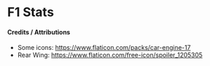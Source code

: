 # F1 Stats

#### Credits / Attributions

- Some icons: https://www.flaticon.com/packs/car-engine-17
- Rear Wing: https://www.flaticon.com/free-icon/spoiler_1205305
